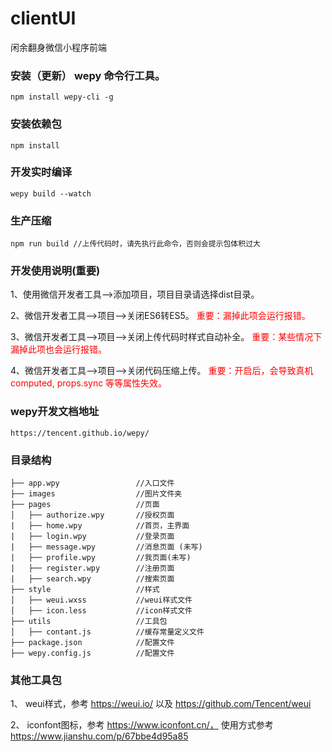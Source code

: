 # clientUI
闲余翻身微信小程序前端

### **安装（更新） wepy 命令行工具**。
	npm install wepy-cli -g

### **安装依赖包**
	npm install
### **开发实时编译**
    wepy build --watch
### **生产压缩**
	npm run build //上传代码时，请先执行此命令，否则会提示包体积过大

### **开发使用说明(重要)**

1、使用微信开发者工具-->添加项目，项目目录请选择dist目录。

2、微信开发者工具-->项目-->关闭ES6转ES5。 <font color=red>重要：漏掉此项会运行报错。</font> 

3、微信开发者工具-->项目-->关闭上传代码时样式自动补全。  <font color=red>重要：某些情况下漏掉此项也会运行报错。</font> 

4、微信开发者工具-->项目-->关闭代码压缩上传。  <font color=red>重要：开启后，会导致真机computed, props.sync 等等属性失效。</font> 

### **wepy开发文档地址**
	https://tencent.github.io/wepy/
### **目录结构**

    ├── app.wpy                 //入口文件
    ├── images                  //图片文件夹
    ├── pages                   //页面
    │   ├── authorize.wpy       //授权页面
    |   ├── home.wpy            //首页，主界面
    |   ├── login.wpy           //登录页面
    |   ├── message.wpy         //消息页面 (未写)
    |   ├── profile.wpy         //我页面(未写)
    |   ├── register.wpy        //注册页面
    |   ├── search.wpy          //搜索页面
    ├── style                   //样式
    │   ├── weui.wxss           //weui样式文件
    │   ├── icon.less           //icon样式文件
    ├── utils                   //工具包
    │   ├── contant.js          //缓存常量定义文件    
    ├── package.json            //配置文件
    ├── wepy.config.js          //配置文件   

### **其他工具包**

1、 weui样式，参考 https://weui.io/ 以及 https://github.com/Tencent/weui

2、 iconfont图标，参考 https://www.iconfont.cn/， 使用方式参考 https://www.jianshu.com/p/67bbe4d95a85

